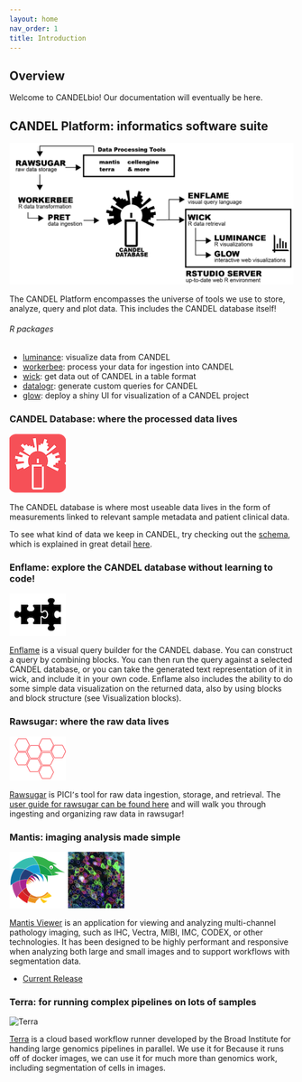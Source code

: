 ```yaml
---
layout: home
nav_order: 1
title: Introduction
---
```


## Overview

Welcome to CANDELbio! Our documentation will eventually be here.




## CANDEL Platform: informatics software suite
![overview](assets/Overview-01.png)

The CANDEL Platform encompasses the universe of tools we use to store, analyze, query and plot data. This includes the CANDEL database itself!


###### R packages
- [luminance](https://github.com/CANDELbio/luminance/blob/master/README.md): visualize data from CANDEL
- [workerbee](https://github.com/CANDELbio/workerbee/blob/master/README.md): process your data for ingestion into CANDEL
- [wick](https://github.com/CANDELbio/wick/blob/master/README.md): get data out of CANDEL in a table format
- [datalogr](https://github.com/CANDELbio/datalogr/blob/master/README.md): generate custom queries for CANDEL
- [glow](https://github.com/CANDELbio/glow/blob/main/README.md): deploy a shiny UI for visualization of a CANDEL project


### CANDEL Database: where the processed data lives 
![CANDEL](assets/candel.png)

The CANDEL database is where most useable data lives in the form of measurements linked to relevant sample metadata and patient clinical data. 

To see what kind of data we keep in CANDEL, try checking out the [schema](), which is explained in great detail [here](https://candelbio.github.io/candel-bio-website/candel_database/schema/).


### Enflame: explore the CANDEL database without learning to code!
![enflame](assets/enflame.png)

[Enflame](https://candelbio.github.io/candel-bio-website/data_analysis/enflame/) is a visual query builder for the CANDEL dabase. You can construct a query by combining blocks. You can then run the query against a selected CANDEL database, or you can take the generated text representation of it in wick, and include it in your own code. Enflame also includes the ability to do some simple data visualization on the returned data, also by using blocks and block structure (see Visualization blocks).


### Rawsugar: where the raw data lives
![rawsugar](assets/rawsugar.png)

[Rawsugar]() is PICI՚s tool for raw data ingestion, storage, and retrieval. The [user guide for rawsugar can be found here](https://github.com/candelbio/rawsugar/blob/master/doc/user-guide.org) and will walk you through ingesting and organizing raw data in rawsugar! 


### Mantis: imaging analysis made simple
![mantis](assets/mantis.png) ![some pretty imaging shown in mantis](assets/Segmentation.png)


[Mantis Viewer](https://candelbio.github.io/mantis-viewer/) is an application for viewing and analyzing multi-channel pathology imaging, such as IHC, Vectra, MIBI, IMC, CODEX, or other technologies. It has been designed to be highly performant and responsive when analyzing both large and small images and to support workflows with segmentation data.

- [Current Release](https://github.com/candelbio/mantis-viewer/releases)


### Terra: for running complex pipelines on lots of samples
<img src="assets/logo-wShadow.bef51b74.svg" alt="Terra" width="100"/>
 
[Terra](https://app.terra.bio) is a cloud based workflow runner developed by the Broad Institute for handing large genomics pipelines in parallel. We use it for Because it runs off of docker images, we can use it for much more than genomics work, including segmentation of cells in images.


